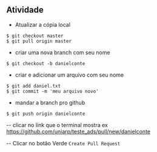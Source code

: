 ## Atividade

- Atualizar a cópia local
```
$ git checkout master 
$ git pull origin master
```

- criar uma nova branch com seu nome
```
$ git checkout -b danielconte
```
- criar e adicionar um arquivo com seu nome
```
$ git add daniel.txt
$ git commit -m 'meu arquivo novo'
```
- mandar a branch pro github
```
$ git push origin danielconte
```
-- clicar no link que o terminal mostra 
ex https://github.com/uniarp/teste_ads/pull/new/danielconte

-- Clicar no botão Verde `Create Pull Request`

